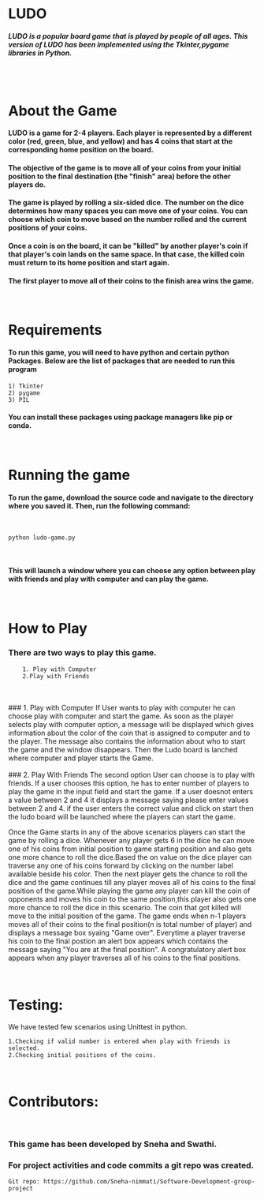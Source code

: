 # LUDO
 #### <i>LUDO is a popular board game that is played by people of all ages. This version of LUDO has been implemented using the Tkinter,pygame libraries in Python.</i>
<br>
<br>

# About the Game

#### <b>LUDO</b> is a game for 2-4 players. Each player is represented by a different color (red, green, blue, and yellow) and has 4 coins that start at the corresponding home position on the board.

#### The objective of the game is to move all of your coins from your initial position to the final destination (the "finish" area) before the other players do.

#### The game is played by rolling a six-sided dice. The number on the dice determines how many spaces you can move one of your coins. You can choose which coin to move based on the number rolled and the current positions of your coins.

#### Once a coin is on the board, it can be "killed" by another player's coin if that player's coin lands on the same space. In that case, the killed coin must return to its home position and start again.

#### The first player to move all of their coins to the finish area wins the game.

<br/>

 # Requirements
#### To run this game, you will need to have python and certain python Packages. Below are the list of packages that are needed to run this program
    1) Tkinter
    2) pygame
    3) PIL

#### You can install these packages using package managers like pip or conda.

<br>

# Running the game

#### To run the game, download the source code and navigate to the directory where you saved it. Then, run the following command:
<br>

    python ludo-game.py
<br>

#### This will launch a window where you can choose any option between play with friends and play with computer and can play the game.

<br>

# How to Play

### There are two ways to play this game.
        1. Play with Computer
        2.Play with Friends

<br/>
<br>
### 1. Play with Computer
    If User wants to play with computer he can choose play with computer and start the game. As soon as the player selects play with computer option, a message will be displayed which gives information about the color of the coin that is assigned to computer and to the player. The message also contains the information about who to start the game and the window disappears. Then the Ludo board is lanched where computer and player starts the Game.
<br/>
<br/>
### 2. Play With Friends
    The second option User can choose is to play with friends. If a user chooses this option, he has to enter number of players to play the game in the input field and start the game. If a user doesnot enters a value between 2 and 4 it displays a message saying please enter values between 2 and 4. if the user enters the correct value and click on start then the ludo board will be launched where the players can start the game.
<br/>

Once the Game starts in any of the above scenarios players can start the game by rolling a dice. Whenever any player gets 6 in the dice he can move one of his coins from initial position to game starting position and also gets one more chance to roll the dice.Based the on value on the dice player can traverse any one of his coins forward by clicking on the number label available beside his color. Then the next player gets the chance to roll the dice and the game continues till any player moves all of his coins to the final position of the game.While playing the game any player can kill the coin of opponents and moves his coin to the same position,this player also gets one more chance to roll the dice in this scenario. The coin that got killed will move to the initial position of the game. The game ends when n-1 players moves all of their coins to the final position(n is total number of player) and displays a message box syaing "Game over". Everytime  a player traverse his coin to the final postion an alert box appears which contains the message saying "You are at the final position". A congratulatory alert box appears when any player traverses all of his coins to the final positions.

<br/>

# Testing:

We have tested few scenarios using Unittest in python.

    1.Checking if valid number is entered when play with friends is selected.
    2.Checking initial positions of the coins.
<br/>


# Contributors:

<br/>

### This game has been developed by Sneha and Swathi.
### For project activities and code commits a git repo was created.
    Git repo: https://github.com/Sneha-nimmati/Software-Development-group-project









